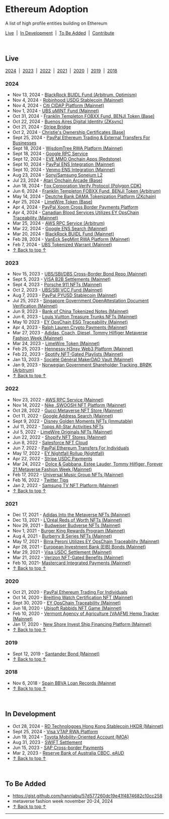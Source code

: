 <meta name="viewport" content="width=device-width,initial-scale=1">
<link rel="stylesheet" href="https://etheralpha.github.io/readme-themes/deep-blue.css">
<link rel="stylesheet" href="https://etheralpha.github.io/adoption/style.css">


# Ethereum Adoption

A list of high profile entities building on Ethereum

[Live](#live) &nbsp;|&nbsp; [In Development](#in-development) &nbsp;|&nbsp; [To Be Added](#to-be-added) &nbsp;|&nbsp; [Contribute](https://github.com/etheralpha/adoption/blob/main/CONTRIBUTING.md)


<br>


## Live

[2024](#section) &nbsp;|&nbsp; [2023](#section-1) &nbsp;|&nbsp; [2022](#section-2) &nbsp;|&nbsp; [2021](#section-3) &nbsp;|&nbsp; [2020](#section-4) &nbsp;|&nbsp; [2019](#section-5) &nbsp;|&nbsp; [2018](#section-6)

### 2024
- Nov 13, 2024 - [BlackRock BUIDL Fund (Arbitrum, Optimism)](https://www.theblock.co/post/326288/blackrock-buidl-aptos-arbitrum-avalanche-optimism-polygon)
- Nov 4, 2024 - [Robinhood USDG Stablecoin (Mainnet)](https://www.theblock.co/post/324413/anchorage-digital-bullish-galaxy-digital-kraken-nuvei-paxos-and-robinhood-partner-to-introduce-global-dollar-network)
- Nov 4, 2024 - [Citi CIDAP Platform (Mainnet)](https://www.lfdecentralizedtrust.org/case-studies/citi-transforms-transaction-banking-services-with-besu)
- Nov 1, 2024 - [UBS uMINT Fund (Mainnet)](https://www.ubs.com/global/tc/media/display-page-ndp/en-20241101-first-tokenized-investment-fund.html)
- Oct 31, 2024 - [Franklin Templeton FOBXX Fund, BENJI Token (Base)](https://cryptobriefing.com/franklin-templeton-tokenized-money-fund/)
- Oct 22, 2024 - [Buenos Aires Digital Identity (ZKsync)](https://zksync.mirror.xyz/kWRhD81C7il4YWGrkDplfhIZcmViisRe3lnsmbvOEmg)
- Oct 21, 2024 - [Stripe Bridge](https://cointelegraph.com/news/stripe-acquires-stablecoin-platform-bridge-techcrunch-founder)
- Oct 2, 2024 - [Christie's Ownership Certificates (Base)](https://www.coindesk.com/business/2024/10/02/christies-to-offer-blockchain-based-ownership-certificates-for-photography-collection/)
- Sept 25, 2024 - [PayPal Ethereum Trading & External Transfers For Businesses](https://newsroom.paypal-corp.com/2024-09-25-PayPal-Enables-Business-Accounts-to-Buy,-Hold-and-Sell-Cryptocurrency)
- Sept 18, 2024 - [WisdomTree RWA Platform (Mainnet)](https://ir.wisdomtree.com/news-events/press-releases/detail/704/wisdomtree-launches-new-platform---wisdomtree-connect)
- Sept 18, 2024 - [Google RPC Service](https://cloud.google.com/blog/topics/financial-services/introducing-blockchain-rpc-service-for-web3-builders/)
- Sept 12, 2024 - [EVE MMO Onchain Apps (Redstone)](https://www.pcgamer.com/games/mmo/the-new-eve-survival-mmo-is-using-blockchain-tech-to-create-a-boiling-financial-hellscape-but-dont-call-it-a-blockchain-game/)
- Sept 10, 2024 - [PayPal ENS Integration (Mainnet)](https://blog.ens.domains/post/bringing-crypto-transfers-to-millions-with-paypal-and-venmo)
- Sept 10, 2024 - [Venmo ENS Integration (Mainnet)](https://blog.ens.domains/post/bringing-crypto-transfers-to-millions-with-paypal-and-venmo)
- Aug 23, 2024 - [Sony/Samsung Soneium L2](https://www.sony.com/en/SonyInfo/News/Press/202408/24-029E/)
- Jul 23, 2024 - [Atari Onchain Arcade (Base)](https://thedefiant.io/news/nfts-and-web3/atari-launches-onchain-arcade-on-base-network)
- Jun 18, 2024 - [Fox Corporation Verify Protocol (Polygon CDK)](https://polygon.technology/blog/update-fox-corporation-to-upgrade-verify-beta-to-dedicated-l2-built-with-polygon-cdk-announces-time-as-first-publishing-partner)
- Jun 6, 2024 - [Franklin Templeton FOBXX Fund, BENJI Token (Arbitrum)](https://www.franklintempleton.com/press-releases/news-room/2024/franklin-templeton-enables-usdc-conversions-on-benji-investments-platform)
- May 14, 2024 - [Deutche Bank DAMA Tokenization Platform (ZKchain)](https://www.db.com/news/detail/20240514-deutsche-bank-joins-project-guardian-to-explore-asset-tokenization-applications)
- Apr 25, 2024 - [LimeWire Token (Base)](https://basescan.org/tx/0xe34da14bad4575e7d953c8d654dc4ea96d103ce03f559966236a237c34affd94)
- Apr 4, 2024 - [PayPal Xoom Cross Border Payments Platform](https://newsroom.paypal-corp.com/2024-04-04-Xoom-Enables-PayPal-USD-as-a-Funding-Option-for-Cross-Border-Money-Transfers)
- Apr 4, 2024 - [Canadian Blood Services Utilizes EY OpsChain Traceability (Mainnet)](https://healthcare-digital.com/procurement-and-supply-chain/ey-blood-donation-blockchain-pilot-healthcare-breakthrough)
- Mar 25, 2024 - [AWS RPC Service (Arbitrum)](https://aws.amazon.com/blogs/database/run-a-serverless-arbitrum-full-node-on-aws/)
- Mar 22, 2024 - [Google ENS Search (Mainnet)](https://cointelegraph.com/news/ens-data-etherscan-visible-google-search)
- Mar 20, 2024 - [BlackRock BUIDL Fund (Mainnet)](https://securitize.io/learn/press/blackrock-launches-first-tokenized-fund-buidl-on-the-ethereum-network)
- Feb 28, 2024 - [VanEck SegMint RWA Platform (Mainnet)](https://www.vaneck.com/us/en/press-releases/vaneck-launches-segmint-digital-assets-management-platform.pdf)
- Feb 7, 2024 - [UBS Tokenized Warrant (Mainnet)](https://www.ubs.com/global/en/media/display-page-ndp/en-20240207-tokenized-warrant.html)
- [↑ Back to top ↑](#)

### 2023
- Nov 15, 2023 - [UBS/SBI/DBS Cross-Border Bond Repo (Mainnet)](https://www.ubs.com/global/en/media/display-page-ndp/en-20231115-ubs-sbi-dbs-completed-worlds-first-cross-border.html)
- Sept 5, 2023 - [VISA B2B Settlements (Mainnet)](https://usa.visa.com/about-visa/newsroom/press-releases.releaseId.19881.html)
- Sept 4, 2023 - [Porsche 911 NFTs (Mainnet)](https://www.porsche.com/stories/innovation/how-to-buy-a-porsche-nft/)
- Oct 2, 2023 - [UBS/SBI VCC Fund (Mainnet)](https://www.ubs.com/global/en/media/display-page-ndp/en-20230927-first-blockchain-native.html)
- Aug 7, 2023 - [PayPal PYUSD Stablecoin (Mainnet)](https://www.coindesk.com/business/2023/08/07/paypal-to-issue-dollar-pegged-crypto-stablecoin-bloomberg/)
- Jul 25, 2023 - [Singapore Government OpenAttestation Document Verification (Mainnet)](https://oecd-opsi.org/innovations/openattestation/)
- Jun 9, 2023 - [Bank of China Tokenized Notes (Mainnet)](https://www.ubs.com/global/en/media/display-page-ndp/en-20230609-tokenized-notes.html)
- Jun 6, 2023 - [Louis Vuitton Treasure Trunks NFTs (Mainnet)](https://blockworks.co/news/louis-vuitton-luxury-nfts)
- May 10 2023 - [EY OpsChain ESG Traceability (Mainnet)](https://ey.com/en_gl/newsroom/2023/05/ey-launches-ey-opschain-esg-to-provide-a-trusted-platform-for-emissions-and-carbon-credit-traceability-through-tokenization)
- Apr 4, 2023 - [Ralph Lauren Crypto Payments (Mainnet)](https://decrypt.co/125424/ralph-lauren-debuts-in-store-crypto-payments-amid-miami-focused-web3-push)
- Mar 27, 2023 - [Adidas, Coach, Diesel, Tommy Hilfiger Metaverse Fashion Week (Mainnet)](https://www.glossy.co/fashion/adidas-and-tommy-hilfiger-to-intro-cross-platform-digital-fashion-at-metaverse-fashion-week/)
- Mar 24, 2023 - [LimeWire Token (Mainnet)](https://etherscan.io/tx/0x9ca2d2142619894458ab42b593ae691bf5c71236b205b37b48626be3282f2447)
- Feb 25, 2023 - [Hennessy H3nsy Web3 Platform (Mainnet)](https://bravenewcoin.com/insights/maison-hennessy-announces-the-launch-of-web3-platform-h3nsy)
- Feb 22, 2023 - [Spotify NFT-Gated Playlists (Mainnet)](https://www.coindesk.com/web3/2023/02/23/spotify-is-testing-token-enabled-music-playlists/)
- Jan 13, 2023 - [Société Général MakerDAO Vault (Mainnet)](https://www.theblock.co/post/201972/investment-firm-societe-generale-mints-7-million-in-stablecoin-loan-from-makerdao)
- Jan 9, 2023 - [Norwegian Government Shareholder Tracking, BRØK (Arbitrum)](https://medium.com/blockchangers/how-norway-is-using-ethereum-arbitrum-for-shareholder-management-500e59c586d3)
- [↑ Back to top ↑](#)

### 2022
- Nov 23, 2022 - [AWS RPC Service (Mainnet)](https://aws.amazon.com/blogs/database/introducing-token-based-access-to-ethereum-node-apis-on-amazon-managed-blockchain/)
- Nov 14, 2022 - [Nike .SWOOSH NFT Platform (Mainnet)](https://about.nike.com/en/newsroom/releases/nike-launches-swoosh-a-new-digital-community-and-experience)
- Oct 28, 2022 - [Gucci Metaverse NFT Store (Mainnet)](https://www.forbes.com/sites/kaleighmoore/2022/10/28/gucci-vault-opens-in-the-sandbox-bringing-luxury-fashion-into-the-metaverse/)
- Oct 11, 2022 - [Google Address Search (Mainnet)](https://cointelegraph.com/news/you-can-now-search-eth-addresses-on-google-but-what-about-bitcoin)
- Sept 9, 2022 - [Disney Golden Moments NFTs (Immutable)](https://www.veve.me/collectibles/en/series/69f2ca17-ebc6-4f55-b3fa-5c299e5a81f3)
- Jul 11, 2022 - [Topps All-Star Activities NFTs](https://it.topps.com/blog/topps-announces-2022-mlb-all-star-activities-with-nft-collection-on-site-exclusives-and-collectibles.html)
- Jul 5, 2022 - [LimeWire Originals NFTs (Mainnet)](https://lmwr.com/timeline)
- Jun 22, 2022 - [Shopify NFT Stores (Mainnet)](https://decrypt.co/103584/shopify-adds-nft-gated-option-for-online-retailers)
- Jun 8, 2022 - [Salesforce NFT Cloud](https://techcrunch.com/2022/06/08/salesforce-takes-crypto-plunge-with-new-nft-cloud/)
- Jun 7, 2022 - [PayPal Ethereum Transfers For Individuals](https://newsroom.paypal-corp.com/2022-06-07-PayPal-Users-Can-Now-Transfer-Send-and-Receive-Bitcoin-Ethereum-Bitcoin-Cash-and-Litecoin)
- May 17, 2022 - [EY Nightfall Rollup (Nightfall)](https://thedefiant.io/news/blockchains/ey-polygon-nightfall-beta)
- Apr 22, 2022 - [Stripe USDC Payments](https://blockworks.co/news/payment-company-stripe-enables-crypto-payouts-in-usdc)
- Mar 24, 2022 - [Dolce & Gabbana, Estee Lauder, Tommy Hilfiger, Forever 21 Metaverse Fashion Week (Mainnet)](https://www.ledgerinsights.com/forever-21-estee-lauder-part-of-decentalands-metaverse-fashion-week/)
- Feb 17, 2022 - [Universal Music Group NFTs (Mainnet)](https://www.universalmusic.com/universal-music-group-partners-with-curio-to-develop-nft-fan-collections-for-its-record-labels-and-artists/)
- Feb 16, 2022 - [Twitter Tips](https://twitter.com/Support/status/1494008973581856768)
- Jan 2, 2022 - [Samsung TV NFT Platform (Mainnet)](https://www.pymnts.com/nfts/2022/samsung-adds-nft-platform-to-smart-tv-lineup/)
- [↑ Back to top ↑](#)

### 2021
- Dec 17, 2021 - [Adidas Into the Metaverse NFTs (Mainnet)](https://www.adidas.com/us/blog/825513-into-the-metaverse-lets-go)
- Dec 13, 2021 - [L’Oréal Reds of Worth NFTs (Mainnet)](https://www.bwconfidential.com/loreal-paris-usa-launches-nfts/)
- Nov 29, 2021 - [Budweiser Budverse NFTs (Mainnet)](https://decrypt.co/87175/budweiser-nfts-key-to-budverse)
- Nov 1, 2021 - [Burger King Rewards Program (Mainnet)](https://cointelegraph.com/news/burger-king-serves-up-free-doge-with-meal-purchases)
- Aug 4, 2021 - [Burberry B Series NFTs (Mainnet)](https://www.coindesk.com/markets/2021/08/04/british-fashion-brand-burberry-releases-first-nfts/)
- May 17, 2021 - [Birra Peroni Utilizes EY OpsChain Traceability (Mainnet)](https://publish-ey-prod-cdn.adobecqms.net/en_nz/news/2021/05/birra-peroni-is-the-first-industrial-organization-to-mint-unique-non-fungible-tokens-using-ey-opschain-traceability)
- Apr 28, 2021 - [European Investment Bank (EIB) Bonds (Mainnet)](https://www.eib.org/en/press/all/2021-141-european-investment-bank-eib-issues-its-first-ever-digital-bond-on-a-public-blockchain)
- Mar 29, 2021 - [Visa USDC Settlement (Mainnet)](https://usa.visa.com/visa-everywhere/blog/bdp/2021/03/26/digital-currency-comes-1616782388876.html)
- Mar 21, 2022 - [Verizon NFT-Gated Benefits (Mainnet)](https://www.verizon.com/about/news/verizon-live-nation-launch-groundbreaking-partnership)
- Feb 10, 2021- [Mastercard Integrated Payments (Mainnet)](https://www.mastercard.com/news/perspectives/2021/why-mastercard-is-bringing-crypto-onto-our-network/)
- [↑ Back to top ↑](#)

### 2020
- Oct 21, 2020 - [PayPal Ethereum Trading For Individuals](https://newsroom.paypal-corp.com/2020-10-21-PayPal-Launches-New-Service-Enabling-Users-to-Buy-Hold-and-Sell-Cryptocurrency)
- Oct 14, 2020 - [Breitling Watch Certification NFT (Mainnet)](https://medium.com/arianee/enhance-your-breitling-luxury-watch-experience-with-arianee-1427e540538e)
- Sept 30, 2020 - [EY OpsChain Traceability (Mainnet)](https://www.linkedin.com/pulse/unblocking-ey-opschain-premchand-kasi/)
- Jun 18, 2020 - [Ubisoft Rabbids NFT Game (Mainnet)](https://bravenewcoin.com/insights/ubisoft-launches-new-ethereum-based-collectible-game-supporting-unicef)
- Feb 10, 2020 - [Vermont Agency of Agriculture (VAAFM) Hemp Tracker (Mainnet)](https://agriculture.vermont.gov/agency-agriculture-food-markets-news/vaafm-will-employ-blockchain-tracking-technology-2020-hemp)
- Jan 17, 2020 - [New Shore Invest Ship Financing Platform (Mainnet)](https://www.securities.io/new-shore-invest-starts-a-new-ship-finance-platform/)
- [↑ Back to top ↑](#)

### 2019
- Sept 12, 2019 - [Santander Bond (Mainnet)](https://www.santander.com/en/press-room/press-releases/santander-launches-the-first-end-to-end-blockchain-bond)
- [↑ Back to top ↑](#)

### 2018
- Nov 6, 2018 - [Spain BBVA Loan Records (Mainnet](https://archive.fo/cMRS2)
- [↑ Back to top ↑](#)


<br>


## In Development

- Oct 28, 2024 - [RD Technologoes Hong Kong Stablecoin HKDR (Mainnet)](https://cryptonews.com/news/hong-kongs-ethereum-based-stablecoin-hkdr-to-launch-on-hashkey-exchange/#:~:text=The%20HKDR%20stablecoin%20is%20designed,trading%2C%20and%20efficient%20payment%20solutions.)
- Sept 25, 2024 - [Visa VTAP RWA Platform](https://beincrypto.com/visa-pushes-into-tokenized-rwas/)
- Jun 19, 2024 - [Toyota Mobility-Oriented Account (MOA)](https://www.toyota-blockchain-lab.org/library/how-to-introduce-mobility-into-the-public-blockchain)
- Aug 31, 2023 - [SWIFT Settlement](https://www.swift.com/news-events/press-releases/swift-unlocks-potential-tokenisation-successful-blockchain-experiments)
- Jun 15, 2023 - [SAP Cross-border Payments](https://community.sap.com/t5/technology-blogs-by-sap/cross-border-payments-made-easy-with-digital-money-experience-the-future/ba-p/13560384)
- Mar 2, 2023 - [Reserve Bank of Australia CBDC, eAUD](https://www.rba.gov.au/media-releases/2023/mr-23-06.html)
- [↑ Back to top ↑](#)


<br>


## To Be Added
- <https://gist.github.com/hanniabu/57d577260dc19e41f4874682c10cc258>
- metaverse fashion week november 20-24, 2024
- [↑ Back to top ↑](#)










---








<!-- Google tag (gtag.js) -->
<script async src="https://www.googletagmanager.com/gtag/js?id=G-6B2PQRVVJR"></script>
<script>
  window.dataLayer = window.dataLayer || [];
  function gtag(){dataLayer.push(arguments);}
  gtag('js', new Date());

  gtag('config', 'G-6B2PQRVVJR');
</script>

<script>
let currentURL = window.location.href.split("#")[0];
document.querySelectorAll("a").forEach(link => {
  if (!link.href.includes(currentURL)) {
    link.target = "_blank";
  }
})
</script>
